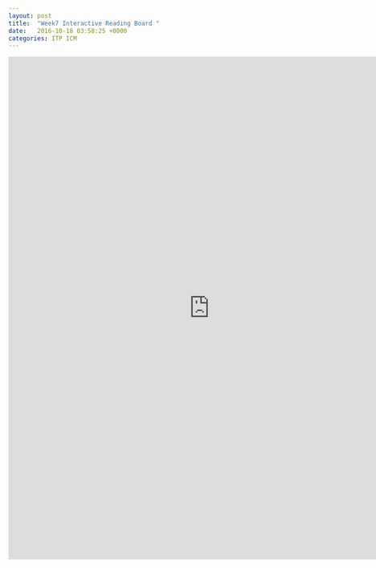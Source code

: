 ```yaml
---
layout: post
title:  "Week7 Interactive Reading Board "
date:   2016-10-18 03:58:25 +0000
categories: ITP ICM
---
```


<iframe src="http://itp.cgao.me/icm%20w7/" width="800" height="1000" frameBorder="0"></iframe>

